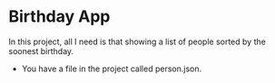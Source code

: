# Birthday App

In this project, all I need is that showing a list of people sorted by the soonest birthday.
 - You have a file in the project called person.json.